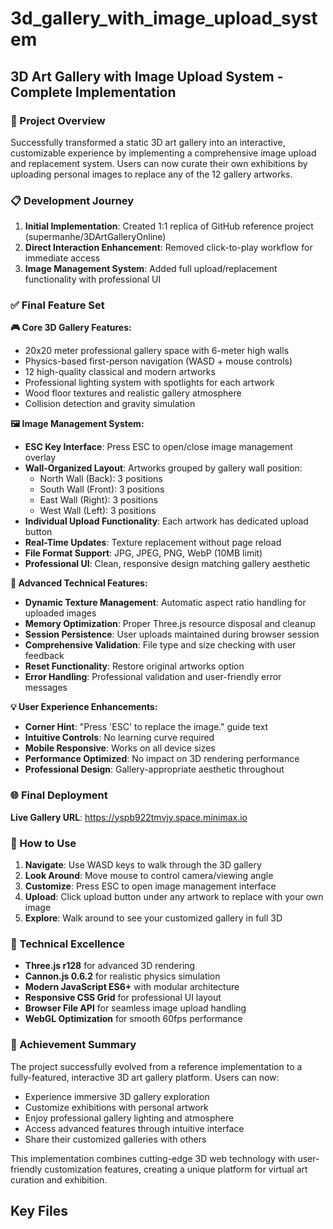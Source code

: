 # 3d_gallery_with_image_upload_system

## 3D Art Gallery with Image Upload System - Complete Implementation

### 🎯 Project Overview
Successfully transformed a static 3D art gallery into an interactive, customizable experience by implementing a comprehensive image upload and replacement system. Users can now curate their own exhibitions by uploading personal images to replace any of the 12 gallery artworks.

### 📋 Development Journey
1. **Initial Implementation**: Created 1:1 replica of GitHub reference project (supermanhe/3DArtGalleryOnline)
2. **Direct Interaction Enhancement**: Removed click-to-play workflow for immediate access
3. **Image Management System**: Added full upload/replacement functionality with professional UI

### ✅ Final Feature Set

**🎮 Core 3D Gallery Features:**
- 20x20 meter professional gallery space with 6-meter high walls
- Physics-based first-person navigation (WASD + mouse controls)
- 12 high-quality classical and modern artworks
- Professional lighting system with spotlights for each artwork
- Wood floor textures and realistic gallery atmosphere
- Collision detection and gravity simulation

**🖼️ Image Management System:**
- **ESC Key Interface**: Press ESC to open/close image management overlay
- **Wall-Organized Layout**: Artworks grouped by gallery wall position:
  * North Wall (Back): 3 positions
  * South Wall (Front): 3 positions  
  * East Wall (Right): 3 positions
  * West Wall (Left): 3 positions
- **Individual Upload Functionality**: Each artwork has dedicated upload button
- **Real-Time Updates**: Texture replacement without page reload
- **File Format Support**: JPG, JPEG, PNG, WebP (10MB limit)
- **Professional UI**: Clean, responsive design matching gallery aesthetic

**🔧 Advanced Technical Features:**
- **Dynamic Texture Management**: Automatic aspect ratio handling for uploaded images
- **Memory Optimization**: Proper Three.js resource disposal and cleanup
- **Session Persistence**: User uploads maintained during browser session
- **Comprehensive Validation**: File type and size checking with user feedback
- **Reset Functionality**: Restore original artworks option
- **Error Handling**: Professional validation and user-friendly error messages

**💡 User Experience Enhancements:**
- **Corner Hint**: "Press 'ESC' to replace the image." guide text
- **Intuitive Controls**: No learning curve required
- **Mobile Responsive**: Works on all device sizes
- **Performance Optimized**: No impact on 3D rendering performance
- **Professional Design**: Gallery-appropriate aesthetic throughout

### 🌐 Final Deployment
**Live Gallery URL**: https://yspb922tmvjy.space.minimax.io

### 🎨 How to Use
1. **Navigate**: Use WASD keys to walk through the 3D gallery
2. **Look Around**: Move mouse to control camera/viewing angle
3. **Customize**: Press ESC to open image management interface
4. **Upload**: Click upload button under any artwork to replace with your own image
5. **Explore**: Walk around to see your customized gallery in full 3D

### 🔧 Technical Excellence
- **Three.js r128** for advanced 3D rendering
- **Cannon.js 0.6.2** for realistic physics simulation
- **Modern JavaScript ES6+** with modular architecture
- **Responsive CSS Grid** for professional UI layout
- **Browser File API** for seamless image upload handling
- **WebGL Optimization** for smooth 60fps performance

### 🎯 Achievement Summary
The project successfully evolved from a reference implementation to a fully-featured, interactive 3D art gallery platform. Users can now:
- Experience immersive 3D gallery exploration
- Customize exhibitions with personal artwork
- Enjoy professional gallery lighting and atmosphere
- Access advanced features through intuitive interface
- Share their customized galleries with others

This implementation combines cutting-edge 3D web technology with user-friendly customization features, creating a unique platform for virtual art curation and exhibition.

## Key Files


